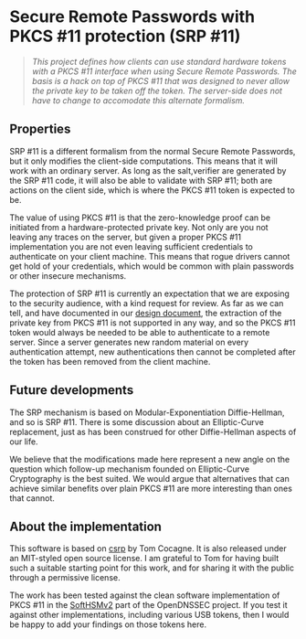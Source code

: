 # Secure Remote Passwords with PKCS #11 protection (SRP #11)

> *This project defines how clients can use standard hardware tokens with
> a PKCS #11 interface when using Secure Remote Passwords.  The basis is
> a hack on top of PKCS #11 that was designed to never allow the private
> key to be taken off the token.  The server-side does not have to change
> to accomodate this alternate formalism.*


## Properties

SRP #11 is a different formalism from the normal Secure Remote Passwords, but
it only modifies the client-side computations.  This means that it will work
with an ordinary server.  As long as the salt,verifier are generated by the
SRP #11 code, it will also be able to validate with SRP #11; both are actions
on the client side, which is where the PKCS #11 token is expected to be.

The value of using PKCS #11 is that the zero-knowledge proof can be initiated
from a hardware-protected private key.  Not only are you not leaving any
traces on the server, but given a proper PKCS #11 implementation you are
not even leaving sufficient credentials to authenticate on your client machine.
This means that rogue drivers cannot get hold of your credentials, which would
be common with plain passwords or other insecure mechanisms.

The protection of SRP #11 is currently an expectation that we are exposing
to the security audience, with a kind request for review.  As far as we can
tell, and have documented in our
[design document](doc/design),
the extraction of the private key from PKCS #11 is not supported in any
way, and so the PKCS #11 token would always be needed to be able to
authenticate to a remote server.  Since a server generates new random material
on every authentication attempt, new authentications then cannot be completed
after the token has been removed from the client machine.


## Future developments

The SRP mechanism is based on Modular-Exponentiation Diffie-Hellman, and so
is SRP #11.  There is some discussion about an Elliptic-Curve replacement,
just as has been construed for other Diffie-Hellman aspects of our life.

We believe that the modifications made here represent a new angle on the
question which follow-up mechanism founded on Elliptic-Curve Cryptography
is the best suited.  We would argue that alternatives that can achieve
similar benefits over plain PKCS #11 are more interesting than ones that
cannot.


## About the implementation

This software is based on
[csrp](https://github.com/cocagne/csrp)
by Tom Cocagne.  It is also released under an MIT-styled open source license.
I am grateful to Tom for having built such a suitable starting point for
this work, and for sharing it with the public through a permissive license.

The work has been tested against the clean software implementation of
PKCS #11 in the
[SoftHSMv2](http://github.com/opendnssec/SoftHSMv2)
part of the OpenDNSSEC project.  If you test it against other implementations,
including various USB tokens, then I would be happy to add your findings on
those tokens here.


